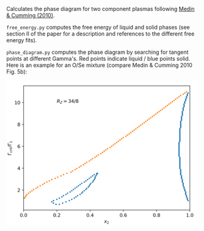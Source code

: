 Calculates the phase diagram for two component plasmas following [Medin & Cumming (2010)](http://adsabs.harvard.edu/abs/2010PhRvE..81c6107M).

`free_energy.py` computes the free energy of liquid and solid phases (see section II of the paper for a description and references to the different free energy fits).

`phase_diagram.py` computes the phase diagram by searching for tangent points at different Gamma's. Red points indicate liquid / blue points solid. Here is an example for an O/Se mixture (compare Medin & Cumming 2010 Fig. 5b):

![Example of O/Se mixture](phase_diagram_34_8.png)

